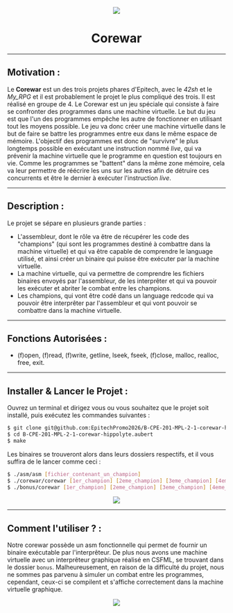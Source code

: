 <p align="center">
  <img src="https://user-images.githubusercontent.com/91092610/174615108-3cec8941-9969-4ee5-aca0-440e9d2becee.png"/>
</p>
<h1 align="center">
   Corewar
</h1>

---

## Motivation : 

Le **Corewar** est un des trois projets phares d'Epitech, avec le *42sh* et le *My_RPG* et il est probablement le projet le plus compliqué des trois. Il est réalisé en groupe de 4.
Le Corewar est un jeu spéciale qui consiste à faire se confronter des programmes dans une machine virtuelle. Le but du jeu est que l'un des programmes empêche les autre de fonctionner en utilisant tout les moyens possible. 
Le jeu va donc créer une machine virtuelle dans le but de faire se battre les programmes entre eux dans le même espace de mémoire. L'objectif des programmes est donc de "survivre" le plus longtemps possible en exécutant une instruction nommé *live*, qui va prévenir la machine virtuelle que le programme en question est toujours en vie. Comme les programmes se "battent" dans la même zone mémoire, cela va leur permettre de réécrire les uns sur les autres afin de détruire ces concurrents et être le dernier à exécuter l'instruction *live*.

---

## Description :

Le projet se sépare en plusieurs grande parties : 
- L'assembleur, dont le rôle va être de récupérer les code des "champions" (qui sont les programmes destiné à combattre dans la machine virtuelle) et qui va être capable de comprendre le language utilisé, et ainsi créer un binaire qui puisse être exécuter par la machine virtuelle.
- La machine virtuelle, qui va permettre de comprendre les fichiers binaires envoyés par l'assembleur, de les interprêter et qui va pouvoir les exécuter et abriter le combat entre les champions. 
- Les champions, qui vont être codé dans un language redcode qui va pouvoir être interprêter par l'assembleur et qui vont pouvoir se combattre dans la machine virtuelle.

---

## Fonctions Autorisées : 

- (f)open, (f)read, (f)write, getline, lseek, fseek, (f)close, malloc, realloc, free, exit.

---

## Installer & Lancer le Projet :

Ouvrez un terminal et dirigez vous ou vous souhaitez que le projet soit installé, puis exécutez les commandes suivantes : 
```bash
$ git clone git@github.com:EpitechPromo2026/B-CPE-201-MPL-2-1-corewar-hippolyte.aubert.git
$ cd B-CPE-201-MPL-2-1-corewar-hippolyte.aubert
$ make
```
Les binaires se trouveront alors dans leurs dossiers respectifs, et il vous suffira de le lancer comme ceci : 
```bash
$ ./asm/asm [fichier_contenant_un_champion]
$ ./corewar/corewar [1er_champion] [2eme_champion] [3eme_champion] [4eme_champion]
$ ./bonus/corewar [1er_champion] [2eme_champion] [3eme_champion] [4eme_champion]
```
<p align="center">
  <img src="https://user-images.githubusercontent.com/91092610/174324257-643359eb-7f57-478c-85c6-128e540f568f.png">
</p>

---

## Comment l'utiliser ? : 

Notre corewar possède un asm fonctionnelle qui permet de fournir un binaire exécutable par l'interprêteur. De plus nous avons une machine virtuelle avec un interprêteur graphique réalisé en CSFML, se trouvant dans le dossier `bonus`. Malheureusement, en raison de la difficulté du projet, nous ne sommes pas parvenu à simuler un combat entre les programmes, cependant, ceux-ci se compilent et s'affiche correctement dans la machine virtuelle graphique.

<p align="center">
  <img src="https://user-images.githubusercontent.com/91092610/174324680-877675c7-df21-46e5-bc8a-01379c644ab8.png">
</p>
